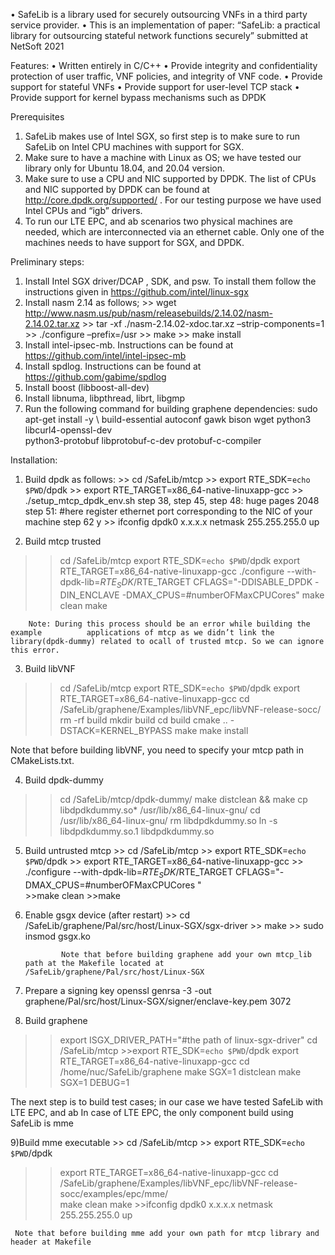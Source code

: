 •	SafeLib is a library used for securely outsourcing VNFs in a third party service provider.
•	This is an implementation of paper: “SafeLib: a practical library for outsourcing stateful network functions securely” submitted at NetSoft 2021

Features:
•	Written entirely in C/C++
•	Provide integrity and confidentiality protection of user traffic, VNF policies, and integrity of VNF code.
•	Provide support for stateful VNFs
•	Provide support for user-level TCP stack
•	Provide support for kernel bypass mechanisms such as DPDK


Prerequisites
1.	SafeLib makes use of Intel SGX, so first step is to make sure to run SafeLib on Intel CPU machines with support for SGX.
2.	Make sure to have a machine with Linux as OS; we have tested our library only for Ubuntu 18.04, and 20.04 version.
3.	Make sure to use a CPU and NIC supported by DPDK. The list of CPUs and NIC supported by DPDK can be found at http://core.dpdk.org/supported/ . For our testing purpose we have used Intel CPUs and “igb” drivers.
4.	To run our LTE EPC, and ab scenarios two physical machines are needed, which are interconnected via an ethernet cable. Only one of the machines needs to have support for SGX, and DPDK.

 Preliminary steps:
1.	Install Intel SGX driver/DCAP , SDK, and psw. To install them follow the instructions given in https://github.com/intel/linux-sgx
2.	Install nasm 2.14 as follows;
            >> wget http://www.nasm.us/pub/nasm/releasebuilds/2.14.02/nasm-2.14.02.tar.xz
           >> tar -xf ./nasm-2.14.02-xdoc.tar.xz –strip-components=1
           >> ./configure –prefix=/usr
           >> make
          >> make install
3.	Install intel-ipsec-mb. Instructions can be found at https://github.com/intel/intel-ipsec-mb
4.	Install spdlog. Instructions can be found at https://github.com/gabime/spdlog
5.	Install boost (libboost-all-dev)
6.	Install libnuma, libpthread, librt, libgmp
7.	Run the following command for building graphene dependencies: sudo apt-get install -y \   build-essential autoconf gawk bison wget python3 libcurl4-openssl-dev \
   python3-protobuf libprotobuf-c-dev protobuf-c-compiler

Installation:

1.	Build dpdk as follows:
               >> cd /SafeLib/mtcp
               >> export RTE_SDK=`echo $PWD`/dpdk
               >> export RTE_TARGET=x86_64-native-linuxapp-gcc
               >> ./setup_mtcp_dpdk_env.sh
       step 38,
      step 45, 
      step 48: huge pages
	2048
      step 51: 
#here register ethernet port corresponding to the NIC of your machine
      step 62
	y
               >> ifconfig dpdk0 x.x.x.x netmask 255.255.255.0 up

2.	Build mtcp trusted

>> cd /SafeLib/mtcp
>> export RTE_SDK=`echo $PWD`/dpdk
>> export RTE_TARGET=x86_64-native-linuxapp-gcc
>> ./configure --with-dpdk-lib=$RTE_SDK/$RTE_TARGET CFLAGS="-DDISABLE_DPDK -DIN_ENCLAVE -DMAX_CPUS=#numberOFMaxCPUCores"
>>make clean
>>make

        Note: During this process should be an error while building the example          applications of mtcp as we didn’t link the library(dpdk-dummy) related to ocall of trusted mtcp. So we can ignore this error.

3.	Build libVNF
>>cd /SafeLib/mtcp 
>>export RTE_SDK=`echo $PWD`/dpdk 
>>export RTE_TARGET=x86_64-native-linuxapp-gcc 
>>cd /SafeLib/graphene/Examples/libVNF_epc/libVNF-release-socc/ 
>>rm -rf build 
>>mkdir build
>>cd build
>>cmake .. -DSTACK=KERNEL_BYPASS
>>make 
>>make install

Note that before building libVNF, you need to specify your mtcp path in CMakeLists.txt.

4.	Build dpdk-dummy
>> cd /SafeLib/mtcp/dpdk-dummy/
>> make distclean && make
>> cp libdpdkdummy.so* /usr/lib/x86_64-linux-gnu/
>> cd /usr/lib/x86_64-linux-gnu/
>> rm libdpdkdummy.so
>> ln -s libdpdkdummy.so.1 libdpdkdummy.so

5.	Build untrusted mtcp
          >> cd /SafeLib/mtcp 
          >> export RTE_SDK=`echo $PWD`/dpdk 
          >> export RTE_TARGET=x86_64-native-linuxapp-gcc 
          >> ./configure --with-dpdk-lib=$RTE_SDK/$RTE_TARGET CFLAGS="-DMAX_CPUS=#numberOFMaxCPUCores "                  
         >>make clean
         >>make

6.	 Enable gsgx device (after restart)
                 >> cd /SafeLib/graphene/Pal/src/host/Linux-SGX/sgx-driver
                >> make
               >> sudo insmod gsgx.ko

                 Note that before building graphene add your own mtcp_lib path at the Makefile located at  /SafeLib/graphene/Pal/src/host/Linux-SGX

7.	Prepare a signing key
         openssl genrsa -3 -out graphene/Pal/src/host/Linux-SGX/signer/enclave-key.pem 3072

8.	Build graphene
>>export ISGX_DRIVER_PATH="#the path of linux-sgx-driver"
>>cd /SafeLib/mtcp 
             >>export RTE_SDK=`echo $PWD`/dpdk
>>export RTE_TARGET=x86_64-native-linuxapp-gcc 
>>cd /home/nuc/SafeLib/graphene
>> make SGX=1 distclean
>>make SGX=1 DEBUG=1


 The next step is to build test cases; in our case we have tested SafeLib with LTE EPC, and ab
 In case of LTE EPC, the only component build using SafeLib is mme

9)Build mme executable
        >> cd /SafeLib/mtcp 
        >> export RTE_SDK=`echo $PWD`/dpdk 
   >> export RTE_TARGET=x86_64-native-linuxapp-gcc 
   >> cd /SafeLib/graphene/Examples/libVNF_epc/libVNF-release-socc/examples/epc/mme/        
   >> make clean
   >> make 
    >>ifconfig dpdk0 x.x.x.x netmask 255.255.255.0 up

     Note that before building mme add your own path for mtcp library and header at Makefile

